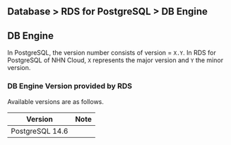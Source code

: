 ## Database > RDS for PostgreSQL > DB Engine

## DB Engine
In PostgreSQL, the version number consists of version = `X.Y`. In RDS for PostgreSQL of NHN Cloud, `X` represents the major version and `Y` the minor version.


### DB Engine Version provided by RDS

Available versions are as follows.

| Version         | Note |
|-----------------|------|
| PostgreSQL 14.6 |      |
